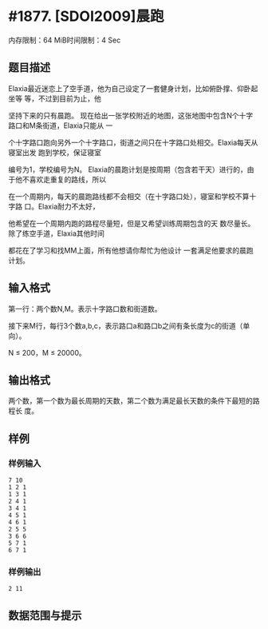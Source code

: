 # #1877. [SDOI2009]晨跑

内存限制：64 MiB时间限制：4 Sec

## 题目描述

Elaxia最近迷恋上了空手道，他为自己设定了一套健身计划，比如俯卧撑、仰卧起坐等 等，不过到目前为止，他

坚持下来的只有晨跑。 现在给出一张学校附近的地图，这张地图中包含N个十字路口和M条街道，Elaxia只能从 一

个十字路口跑向另外一个十字路口，街道之间只在十字路口处相交。Elaxia每天从寝室出发 跑到学校，保证寝室

编号为1，学校编号为N。 Elaxia的晨跑计划是按周期（包含若干天）进行的，由于他不喜欢走重复的路线，所以 

在一个周期内，每天的晨跑路线都不会相交（在十字路口处），寝室和学校不算十字路 口。Elaxia耐力不太好，

他希望在一个周期内跑的路程尽量短，但是又希望训练周期包含的天 数尽量长。 除了练空手道，Elaxia其他时间

都花在了学习和找MM上面，所有他想请你帮忙为他设计 一套满足他要求的晨跑计划。

## 输入格式

第一行：两个数N,M。表示十字路口数和街道数。 

接下来M行，每行3个数a,b,c，表示路口a和路口b之间有条长度为c的街道（单向）。

N &le; 200，M &le; 20000。

## 输出格式

两个数，第一个数为最长周期的天数，第二个数为满足最长天数的条件下最短的路程长 度。

## 样例

### 样例输入

    
    7 10
    1 2 1
    1 3 1
    2 4 1
    3 4 1
    4 5 1
    4 6 1
    2 5 5
    3 6 6
    5 7 1
    6 7 1
    

### 样例输出

    
    2 11
    

## 数据范围与提示
